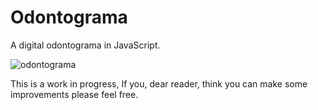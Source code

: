# Odontograma
A digital odontograma in JavaScript.

![odontograma](https://user-images.githubusercontent.com/10849157/35785546-14d47e7e-09ef-11e8-8f1c-91375ac04b2e.JPG)


This is a work in progress, If you, dear reader, think you can make some improvements please feel free.
